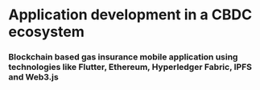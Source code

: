 # Application development in a CBDC ecosystem

### Blockchain based gas insurance mobile application using technologies like Flutter, Ethereum, Hyperledger Fabric, IPFS and Web3.js 

